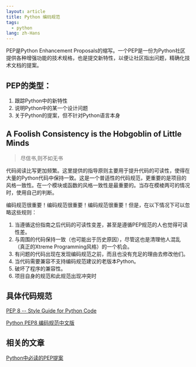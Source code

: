 ```yaml
---
layout: article
title: Python 编码规范
tags:
  - python
lang: zh-Hans
---
```


<!--more-->

PEP是Python Enhancement Proposals的缩写。一个PEP是一份为Python社区提供各种增强功能的技术规格，也是提交新特性，以便让社区指出问题，精确化技术文档的提案。

## PEP的类型：  
1. 跟踪Python中的新特性  
2. 说明Python中的某一个设计问题  
3. 关于Python的提案，但不针对Python语言本身

## A Foolish Consistency is the Hobgoblin of Little Minds

> 尽信书,则不如无书

代码阅读比写更加频繁。这里提供的指导原则主要用于提升代码的可读性，使得在大量的Python代码中保持一致。这是一个普适性的代码规范，更重要的是项目的风格一致性。在一个模块或函数的风格一致性是最重要的。当存在模棱两可的情况时，使用自己的判断。

编码规范很重要！编码规范很重要！编码规范很重要！但是，在以下情况下可以忽略这些规则：  
1. 当遵循这份指南之后代码的可读性变差，甚至是遵循PEP规范的人也觉得可读性差。  
2. 与周围的代码保持一致（也可能出于历史原因），尽管这也是清理他人混乱（真正的Xtreme Programming风格）的一个机会。  
3. 有问题的代码出现在发现编码规范之前，而且也没有充足的理由去修改他们。  
4. 当代码需要兼容不支持编码规范建议的老版本Python。  
5. 破坏了程序的兼容性。  
6. 项目自身的规范和此规范出现冲突时

## 具体代码规范

[PEP 8 -- Style Guide for Python Code](https://www.python.org/dev/peps/pep-0008/)

[Python PEP8 编码规范中文版](https://blog.csdn.net/ratsniper/article/details/78954852)

## 相关的文章

[Python中必读的PEP提案](https://juejin.im/post/5b6a8f7d6fb9a04fbf2738cd)